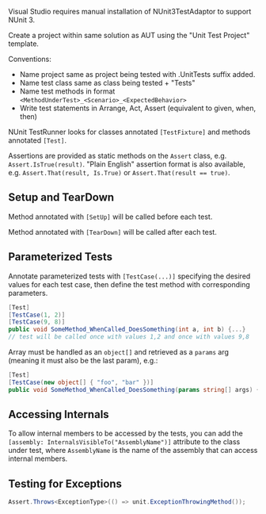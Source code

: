 Visual Studio requires manual installation of NUnit3TestAdaptor to support NUnit 3.

Create a project within same solution as AUT using the "Unit Test Project" template.

Conventions:
* Name project same as project being tested with .UnitTests suffix added.
* Name test class same as class being tested + "Tests"
* Name test methods in format `<MethodUnderTest>_<Scenario>_<ExpectedBehavior>`
* Write test statements in Arrange, Act, Assert (equivalent to given, when, then)

NUnit TestRunner looks for classes annotated `[TestFixture]` and methods annotated `[Test]`.

Assertions are provided as static methods on the `Assert` class, e.g. `Assert.IsTrue(result)`. "Plain English" assertion format is also available, e.g. `Assert.That(result, Is.True)` or `Assert.That(result == true)`.

## Setup and TearDown
Method annotated with `[SetUp]` will be called before each test.

Method annotated with `[TearDown]` will be called after each test.

## Parameterized Tests
Annotate parameterized tests with `[TestCase(...)]` specifying the desired values for each test case, then define the test method with corresponding parameters.

``` c#
[Test]
[TestCase(1, 2)]
[TestCase(9, 8)]
public void SomeMethod_WhenCalled_DoesSomething(int a, int b) {...}
// test will be called once with values 1,2 and once with values 9,8
```

Array must be handled as an `object[]` and retrieved as a `params` arg (meaning it must also be the last param), e.g.:

``` c#
[Test]
[TestCase(new object[] { "foo", "bar" })]
public void SomeMethod_WhenCalled_DoesSomething(params string[] args) {...}
```

## Accessing Internals
To allow internal members to be accessed by the tests, you can add the `[assembly: InternalsVisibleTo("AssemblyName")]` attribute to the class under test, where `AssemblyName` is the name of the assembly that can access internal members.

## Testing for Exceptions
``` c#
Assert.Throws<ExceptionType>(() => unit.ExceptionThrowingMethod());
```

